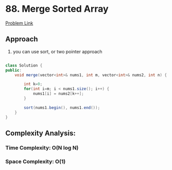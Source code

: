 # 88. Merge Sorted Array

[Problem Link](https://leetcode.com/problems/merge-sorted-array/)


## Approach

1. you can use sort, or two pointer approach

```Java

class Solution {
public:
    void merge(vector<int>& nums1, int m, vector<int>& nums2, int n) {

        int k=0;
        for(int i=m; i < nums1.size(); i++) {
            nums1[i] = nums2[k++];
        }

        sort(nums1.begin(), nums1.end());
    }
}

```


## Complexity Analysis:

### Time Complexity: O(N log N) 

### Space Complexity: O(1)